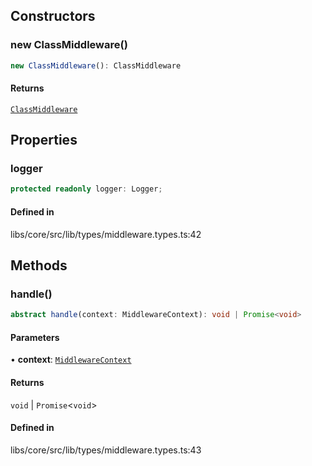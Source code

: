 ## Constructors

### new ClassMiddleware()

```ts
new ClassMiddleware(): ClassMiddleware
```

#### Returns

[`ClassMiddleware`](/docs/api/classes/ClassMiddleware.md)

## Properties

### logger

```ts
protected readonly logger: Logger;
```

#### Defined in

libs/core/src/lib/types/middleware.types.ts:42

## Methods

### handle()

```ts
abstract handle(context: MiddlewareContext): void | Promise<void>
```

#### Parameters

• **context**: [`MiddlewareContext`](/docs/api/types/MiddlewareContext.md)

#### Returns

`void` \| `Promise`\<`void`\>

#### Defined in

libs/core/src/lib/types/middleware.types.ts:43
